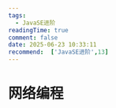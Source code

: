 ```yaml
---
tags:
  - JavaSE进阶
readingTime: true
comment: false
date: 2025-06-23 10:33:11
recommend:  ['JavaSE进阶',13]
---
```


# 网络编程